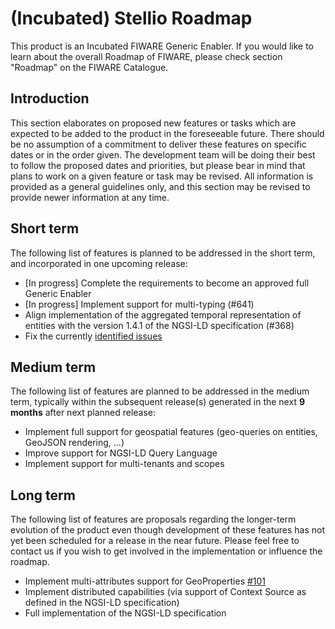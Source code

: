 # (Incubated) Stellio Roadmap

This product is an Incubated FIWARE Generic Enabler. If you would like to learn about the
overall Roadmap of FIWARE, please check section "Roadmap" on the FIWARE Catalogue.

## Introduction

This section elaborates on proposed new features or tasks which are expected to be added to the product in the
foreseeable future. There should be no assumption of a commitment to deliver these features on specific dates or in the
order given. The development team will be doing their best to follow the proposed dates and priorities, but please bear
in mind that plans to work on a given feature or task may be revised. All information is provided as a general
guidelines only, and this section may be revised to provide newer information at any time.

## Short term

The following list of features is planned to be addressed in the short term, and incorporated in one upcoming release:

- [In progress] Complete the requirements to become an approved full Generic Enabler
- [In progress] Implement support for multi-typing (#641)
- Align implementation of the aggregated temporal representation of entities with the version 1.4.1 of the NGSI-LD specification (#368)
- Fix the currently [identified issues](https://github.com/stellio-hub/stellio-context-broker/issues?q=is%3Aissue+is%3Aopen+label%3Afix)

## Medium term

The following list of features are planned to be addressed in the medium term, typically within the subsequent
release(s) generated in the next **9 months** after next planned release:
- Implement full support for geospatial features (geo-queries on entities, GeoJSON rendering, ...)
- Improve support for NGSI-LD Query Language
- Implement support for multi-tenants and scopes

## Long term

The following list of features are proposals regarding the longer-term evolution of the product even though development
of these features has not yet been scheduled for a release in the near future. Please feel free to contact us if you
wish to get involved in the implementation or influence the roadmap.

- Implement multi-attributes support for GeoProperties [#101](https://github.com/stellio-hub/stellio-context-broker/issues/101)
- Implement distributed capabilities (via support of Context Source as defined in the NGSI-LD specification)
- Full implementation of the NGSI-LD specification

